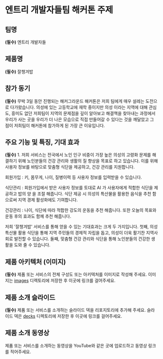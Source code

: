# 엔트리 개발자들팀 해커톤 주제

## 팀명

**(필수)** 엔트리 개발자들

## 제품명

**(필수)** 잘챙겨밥

## 참가 동기

**(필수)** 무박 3일 동안 진행되는 해커그라운드 해커톤은 저희 팀에게 매우 설레는 도전으로 다가왔습니다. 의성에 있는 고등학교에 재학 중이지만 의성 이라는 지역에 대해 관심도, 흥미도 없던 저희팀이 지역의 문제점을 깊이 알아보고 해결책을 찾아내는 과정에서 우리가 사는 곳을 우리가 더  나은 모습으로 직접 만들어갈 수 있다는 것을 깨달았고 그 점이 저희팀이 해커톤에 참가하게 된 가장 큰 이유입니다.

## 주요 기능 및 특징, 기대 효과

**(필수)** 1. 저희 서비스는 전국에서 노인 인구 비중이 가장 높은 의성의 고령화 문제를 해결하기 위해 노인분들의 건강 관리와 생활의 질 향상을 목표로 하고 있습니다. 이를 위해 사용자 정보를 바탕으로 맞춤형 식단을 제공하고, 건강 관리를 지원합니다. 

회원가입 : 키, 몸무게, 나이, 질병이력 등 사용자 정보를 입력받을 수 있습니다.

식단관리 : 회원가입에서 받은 사용자 정보를 토대로 AI 가 사용자에게 적합한 식단을 제공하고 밥의 양 을 조절 해줍니다. 식단 제공 시 의성의 특산물을 활용한 음식을 추천 함으로써 지역 경제 활성화에도 기여합니다.

건강관리 : 나이, 식단에 따라 적합한 강도의 운동을 추천 해줍니다. 또한 오늘의 목표와 운동 후의 효과도 함께 추천 해줍니다.

저희 '잘챙겨밥' 서비스를 통해 얻을 수 있는 기대효과는 크게 두 가지입니다. 첫째, 의성 특산물 활용 식단을 통해 지역 주민들의 경제적 자립을 돕고, 의성이 더욱 활기찬 지역사회로 발전할 수 있습니다. 둘째, 맞춤형 건강 관리와 식단을 통해 노인분들의 건강한 생활을 도와 줄 수 있습니다.

## 제품 아키텍처 (이미지)

**(필수)** 제품 또는 서비스의 전체 구성도 또는 아키텍처를 이미지로 작성해 주세요. 이미지는 [images](./images) 디렉토리에 저장한 후 이곳에 링크를 걸어주세요.

## 제품 소개 슬라이드

**(필수)** 제품 또는 서비스를 소개하는 슬라이드 덱을 리포지토리에 추가해 주세요. 슬라이드 덱은 [decks](./decks) 디렉토리에 저장한 후 이곳에 링크를 걸어주세요.

## 제품 소개 동영상

제품 또는 서비스를 소개하는 동영상을 YouTube와 같은 곳에 업로드하고 동영상 링크를 적어주세요.
